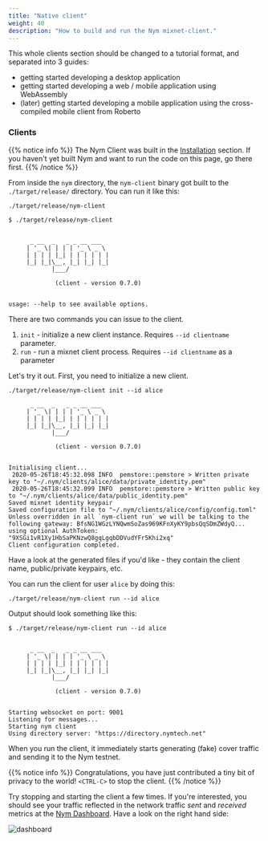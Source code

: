 ```yaml
---
title: "Native client"
weight: 40
description: "How to build and run the Nym mixnet-client."
---
```



This whole clients section should be changed to a tutorial format, and separated into 3 guides:

* getting started developing a desktop application
* getting started developing a web / mobile application using WebAssembly
* (later) getting started developing a mobile application using the cross-compiled mobile client from Roberto

### Clients

{{% notice info %}}
The Nym Client was built in the [Installation](../installation) section. If you haven't yet built Nym and want to run the code on this page, go there first.
{{% /notice %}}

From inside the `nym` directory, the `nym-client` binary got built to the `./target/release/` directory. You can run it like this:

`./target/release/nym-client`

```shell
$ ./target/release/nym-client 


      _ __  _   _ _ __ ___
     | '_ \| | | | '_ \ _ \
     | | | | |_| | | | | | |
     |_| |_|\__, |_| |_| |_|
            |___/

             (client - version 0.7.0)

    
usage: --help to see available options.
```

There are two commands you can issue to the client.

1. `init` - initialize a new client instance. Requires `--id clientname` parameter.
2. `run` - run a mixnet client process. Requires `--id clientname` as a parameter

Let's try it out. First, you need to initialize a new client.

`./target/release/nym-client init --id alice`

```
      _ __  _   _ _ __ ___
     | '_ \| | | | '_ \ _ \
     | | | | |_| | | | | | |
     |_| |_|\__, |_| |_| |_|
            |___/

             (client - version 0.7.0)

    
Initialising client...
 2020-05-26T18:45:32.098 INFO  pemstore::pemstore > Written private key to "~/.nym/clients/alice/data/private_identity.pem"
 2020-05-26T18:45:32.099 INFO  pemstore::pemstore > Written public key to "~/.nym/clients/alice/data/public_identity.pem"
Saved mixnet identity keypair
Saved configuration file to "~/.nym/clients/alice/config/config.toml"
Unless overridden in all `nym-client run` we will be talking to the following gateway: BfsNG1WGzLYNQwmSoZas969KFnXyKY9pbsQqSDmZWdyQ...
using optional AuthToken: "9XSGi1vR1Xy1HbSaPKNzwQ8gqLgqbDDVudYFr5Khi2xq"
Client configuration completed.
```

Have a look at the generated files if you'd like - they contain the client name, public/private keypairs, etc.

You can run the client for user `alice` by doing this:

`./target/release/nym-client run --id alice`

Output should look something like this:

```shell
$ ./target/release/nym-client run --id alice


      _ __  _   _ _ __ ___
     | '_ \| | | | '_ \ _ \
     | | | | |_| | | | | | |
     |_| |_|\__, |_| |_| |_|
            |___/

             (client - version 0.7.0)


Starting websocket on port: 9001
Listening for messages...
Starting nym client
Using directory server: "https://directory.nymtech.net"
```

When you run the client, it immediately starts generating (fake) cover traffic and sending it to the Nym testnet.

{{% notice info %}}
Congratulations, you have just contributed a tiny bit of privacy to the world! `<CTRL-C>` to stop the client.
{{% /notice %}}

Try stopping and starting the client a few times. If you're interested, you should see your traffic reflected in the network traffic *sent* and *received* metrics at the [Nym Dashboard](https://dashboard.nymtech.net/). Have a look on the right hand side:

![dashboard](/docs/images/dashboard.gif)


